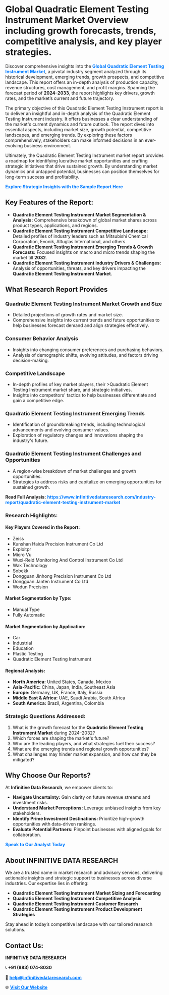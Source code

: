 <h1>Global Quadratic Element Testing Instrument Market Overview including growth forecasts, trends, competitive analysis, and key player strategies.</h1>
<p>
Discover comprehensive insights into the 
<a href="https://www.infinitivedataresearch.com/industry-report/quadratic-element-testing-instrument-market" rel="dofollow" style="color: #007BFF; text-decoration: none;"><strong>Global Quadratic Element Testing Instrument Market</strong></a>, a pivotal industry segment analyzed through its historical development, emerging trends, growth prospects, and competitive landscape. This report offers an in-depth analysis of production capacity, revenue structures, cost management, and profit margins. Spanning the forecast period of <strong>2024–2033</strong>, the report highlights key drivers, growth rates, and the market’s current and future trajectory.
</p>
<p>
The primary objective of this Quadratic Element Testing Instrument report is to deliver an insightful and in-depth analysis of the Quadratic Element Testing Instrument industry. It offers businesses a clear understanding of the market's current dynamics and future outlook. The report dives into essential aspects, including market size, growth potential, competitive landscapes, and emerging trends. By exploring these factors comprehensively, stakeholders can make informed decisions in an ever-evolving business environment.
</p>
<p>
Ultimately, the Quadratic Element Testing Instrument market report provides a roadmap for identifying lucrative market opportunities and crafting strategic initiatives that drive sustained growth. By understanding market dynamics and untapped potential, businesses can position themselves for long-term success and profitability.
</p>
<p>
<a href="https://www.infinitivedataresearch.com/request-sample/reportId=102296" style="color: #007BFF; text-decoration: none;"><strong>Explore Strategic Insights with the Sample Report Here</strong></a>
</p>

<h2>Key Features of the Report:</h2>
<ul>
<li><strong>Quadratic Element Testing Instrument Market Segmentation & Analysis:</strong> Comprehensive breakdown of global market shares across product types, applications, and regions.</li>
<li><strong>Quadratic Element Testing Instrument Competitive Landscape:</strong> Detailed profiles of industry leaders such as Mitsubishi Chemical Corporation, Evonik, Altuglas International, and others.</li>
<li><strong>Quadratic Element Testing Instrument Emerging Trends & Growth Forecasts:</strong> Focused insights on macro and micro trends shaping the market till <strong>2032</strong>.</li>
<li><strong>Quadratic Element Testing Instrument Industry Drivers & Challenges:</strong> Analysis of opportunities, threats, and key drivers impacting the <strong>Quadratic Element Testing Instrument Market</strong>.</li>
</ul>

<h2>What Research Report Provides</h2>
<h3>Quadratic Element Testing Instrument Market Growth and Size</h3>
<ul>
<li>Detailed projections of growth rates and market size.</li>
<li>Comprehensive insights into current trends and future opportunities to help businesses forecast demand and align strategies effectively.</li>
</ul>

<h3>Consumer Behavior Analysis</h3>
<ul>
<li>Insights into changing consumer preferences and purchasing behaviors.</li>
<li>Analysis of demographic shifts, evolving attitudes, and factors driving decision-making.</li>
</ul>

<h3>Competitive Landscape</h3>
<ul>
<li>In-depth profiles of key market players, their >Quadratic Element Testing Instrument market share, and strategic initiatives.</li>
<li>Insights into competitors' tactics to help businesses differentiate and gain a competitive edge.</li>
</ul>

<h3>Quadratic Element Testing Instrument Emerging Trends</h3>
<ul>
<li>Identification of groundbreaking trends, including technological advancements and evolving consumer values.</li>
<li>Exploration of regulatory changes and innovations shaping the industry's future.</li>
</ul>

<h3>Quadratic Element Testing Instrument Challenges and Opportunities</h3>
<ul>
<li>A region-wise breakdown of market challenges and growth opportunities.</li>
<li>Strategies to address risks and capitalize on emerging opportunities for sustained growth.</li>
</ul>
<p><strong>Read Full Analysis:</strong> <a href="https://www.infinitivedataresearch.com/industry-report/quadratic-element-testing-instrument-market" rel="dofollow" style="color: #007BFF; text-decoration: none;"><strong>https://www.infinitivedataresearch.com/industry-report/quadratic-element-testing-instrument-market</strong></a></p>
<h3>Research Highlights:</h3>
<h4>Key Players Covered in the Report:</h4>
<ul><li>Zeiss</li><li>Kunshan Haida Precision Instrument Co Ltd</li><li>Exploitpr</li><li>Micro Vu</li><li>Wuxi-Reid Monitoring And Control Instrument Co Ltd</li><li>Wak Technology</li><li>Sobekk</li><li>Dongguan Jinhong Precision Instrument Co Ltd</li><li>Dongguan Janten Instrument Co Ltd</li><li>Wodun Precision</li></ul>
<h4>Market Segmentation by Type:</h4>
<ul><li>Manual Type</li><li>Fully Automatic</li></ul>
<h4>Market Segmentation by Application:</h4>
<ul><li>Car</li><li>Industrial</li><li>Education</li><li>Plastic Testing</li><li>Quadratic Element Testing Instrument</li></ul>

<h4>Regional Analysis:</h4>
<ul>
<li><strong>North America:</strong> United States, Canada, Mexico</li>
<li><strong>Asia-Pacific:</strong> China, Japan, India, Southeast Asia</li>
<li><strong>Europe:</strong> Germany, UK, France, Italy, Russia</li>
<li><strong>Middle East & Africa:</strong> UAE, Saudi Arabia, South Africa</li>
<li><strong>South America:</strong> Brazil, Argentina, Colombia</li>
</ul>

<h3>Strategic Questions Addressed:</h3>
<ol>
<li>What is the growth forecast for the <strong>Quadratic Element Testing Instrument Market</strong> during 2024–2032?</li>
<li>Which forces are shaping the market's future?</li>
<li>Who are the leading players, and what strategies fuel their success?</li>
<li>What are the emerging trends and regional growth opportunities?</li>
<li>What challenges may hinder market expansion, and how can they be mitigated?</li>
</ol>

<h2>Why Choose Our Reports?</h2>
<p>At <strong>Infinitive Data Research</strong>, we empower clients to:</p>
<ul>
<li><strong>Navigate Uncertainty:</strong> Gain clarity on future revenue streams and investment risks.</li>
<li><strong>Understand Market Perceptions:</strong> Leverage unbiased insights from key stakeholders.</li>
<li><strong>Identify Prime Investment Destinations:</strong> Prioritize high-growth opportunities with data-driven rankings.</li>
<li><strong>Evaluate Potential Partners:</strong> Pinpoint businesses with aligned goals for collaboration.</li>
</ul>
<p><a href="https://www.infinitivedataresearch.com/industry-report/quadratic-element-testing-instrument-market" rel="dofollow" style="color: #007BFF; text-decoration: none;"><strong>Speak to Our Analyst Today</strong></a></p>

<h2>About INFINITIVE DATA RESEARCH</h2>
<p>We are a trusted name in market research and advisory services, delivering actionable insights and strategic support to businesses across diverse industries. Our expertise lies in offering:</p>
<ul>
<li><strong>Quadratic Element Testing Instrument Market Sizing and Forecasting</strong></li>
<li><strong>Quadratic Element Testing Instrument Competitive Analysis</strong></li>
<li><strong>Quadratic Element Testing Instrument Customer Research</strong></li>
<li><strong>Quadratic Element Testing Instrument Product Development Strategies</strong></li>
</ul>
<p>Stay ahead in today’s competitive landscape with our tailored research solutions.</p>

<h2>Contact Us:</h2>
<p><strong>INFINITIVE DATA RESEARCH</strong></p>
<p>📞 <strong>+91 (883) 074-8030</strong></p>
<p>📧 <strong><a href="mailto:help@infinitivedataresearch.com" style="color: #007BFF;">help@infinitivedataresearch.com</a></strong></p>
<p>🌐 <strong><a href="https://www.infinitivedataresearch.com" rel="dofollow" style="color: #007BFF;">Visit Our Website</a></strong></p>